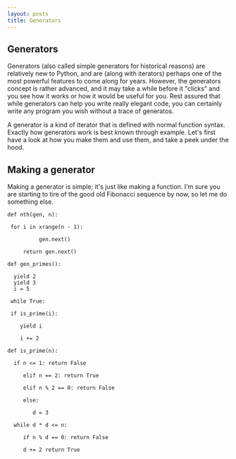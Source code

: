 ```yaml
---
layout: posts
title: Generators
---
```


Generators
----------

Generators (also called simple generators for historical reasons) are relatively new to Python,
and are (along with iterators) perhaps one of the most powerful features to come along for years. However, the 
generators concept is rather advanced, and it may take a while before it "clicks" and you see how it works or
how it would be useful for you. Rest assured that while generators can help you write really elegant code, you can
certainly write any program you wish without a trace of generatos.

A generator is a kind of iterator that is defined with normal function syntax. Exactly how generators
work is best known through example. Let's first have a look at how you make them and use them, and take a peek 
under the hood.  

Making a generator
------------------

Making a generator is simple; it's just like making a function. I'm sure you are starting to tire of 
the good old Fibonacci sequence by now, so let me do something else.


    def nth(gen, n): 

     for i in xrange(n - 1): 

              gen.next() 

         return gen.next() 

    def gen_primes(): 

      yield 2 
      yield 3 
      i = 5 

     while True: 

     if is_prime(i): 

        yield i 

        i += 2 

    def is_prime(n): 

      if n <= 1: return False 

         elif n == 2: return True 

         elif n % 2 == 0: return False 

         else: 

            d = 3 

      while d * d <= n: 

         if n % d == 0: return False 
 
         d += 2 return True